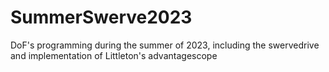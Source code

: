 # SummerSwerve2023
DoF's programming during the summer of 2023, including the swervedrive and implementation of Littleton's advantagescope
